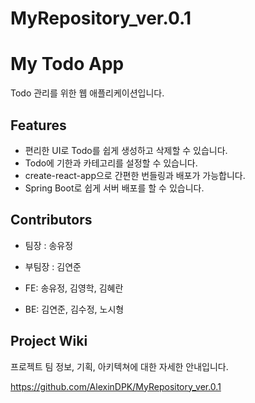 # MyRepository_ver.0.1

# My Todo App

Todo 관리를 위한 웹 애플리케이션입니다.

## Features

- 편리한 UI로 Todo를 쉽게 생성하고 삭제할 수 있습니다.
- Todo에 기한과 카테고리를 설정할 수 있습니다.
- create-react-app으로 간편한 번들링과 배포가 가능합니다.
- Spring Boot로 쉽게 서버 배포를 할 수 있습니다.

## Contributors

- 팀장 : 송유정
- 부팀장 : 김연준

- FE: 송유정, 김영학, 김혜란
- BE: 김연준, 김수정, 노시형

## Project Wiki

프로젝트 팀 정보, 기획, 아키텍쳐에 대한 자세한 안내입니다.

https://github.com/AlexinDPK/MyRepository_ver.0.1

